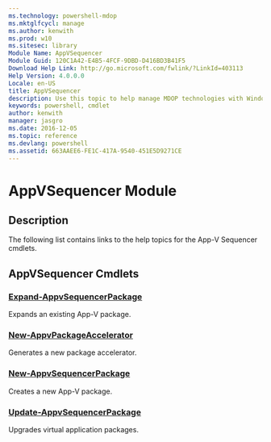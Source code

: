 ```yaml
---
ms.technology: powershell-mdop
ms.mktglfcycl: manage
ms.author: kenwith
ms.prod: w10
ms.sitesec: library
Module Name: AppVSequencer
Module Guid: 120C1A42-E4B5-4FCF-9DBD-D416BD3B41F5
Download Help Link: http://go.microsoft.com/fwlink/?LinkId=403113
Help Version: 4.0.0.0
Locale: en-US
title: AppVSequencer
description: Use this topic to help manage MDOP technologies with Windows PowerShell.
keywords: powershell, cmdlet
author: kenwith
manager: jasgro 
ms.date: 2016-12-05
ms.topic: reference
ms.devlang: powershell
ms.assetid: 663AAEE6-FE1C-417A-9540-451E5D9271CE
---
```


# AppVSequencer Module
## Description
The following list contains links to the help topics for the App-V Sequencer cmdlets.

## AppVSequencer Cmdlets
### [Expand-AppvSequencerPackage](./Expand-AppvSequencerPackage.md)
Expands an existing App-V package.

### [New-AppvPackageAccelerator](./New-AppvPackageAccelerator.md)
Generates a new package accelerator.

### [New-AppvSequencerPackage](./New-AppvSequencerPackage.md)
Creates a new App-V package.

### [Update-AppvSequencerPackage](./Update-AppvSequencerPackage.md)
Upgrades virtual application packages.


